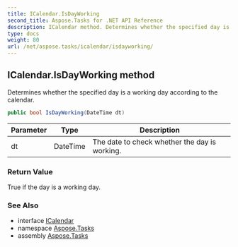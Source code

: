```yaml
---
title: ICalendar.IsDayWorking
second_title: Aspose.Tasks for .NET API Reference
description: ICalendar method. Determines whether the specified day is a working day according to the calendar
type: docs
weight: 80
url: /net/aspose.tasks/icalendar/isdayworking/
---
```

## ICalendar.IsDayWorking method

Determines whether the specified day is a working day according to the calendar.

```csharp
public bool IsDayWorking(DateTime dt)
```

| Parameter | Type | Description |
| --- | --- | --- |
| dt | DateTime | The date to check whether the day is working. |

### Return Value

True if the day is a working day.

### See Also

* interface [ICalendar](../)
* namespace [Aspose.Tasks](../../icalendar/)
* assembly [Aspose.Tasks](../../../)


